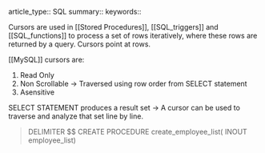 article_type:: SQL
summary::
keywords::

Cursors are used in [[Stored Procedures]], [[SQL_triggers]] and [[SQL_functions]] to process a set of rows iteratively, where these rows are returned by a query. Cursors point at rows.

[[MySQL]] cursors are:
1. Read Only
2. Non Scrollable -> Traversed using row order from SELECT statement
3. Asensitive

SELECT STATEMENT produces a result set -> A cursor can be used to traverse and analyze that set line by line.

>DELIMITER $$
>CREATE PROCEDURE create_employee_list(
>	INOUT employee_list)